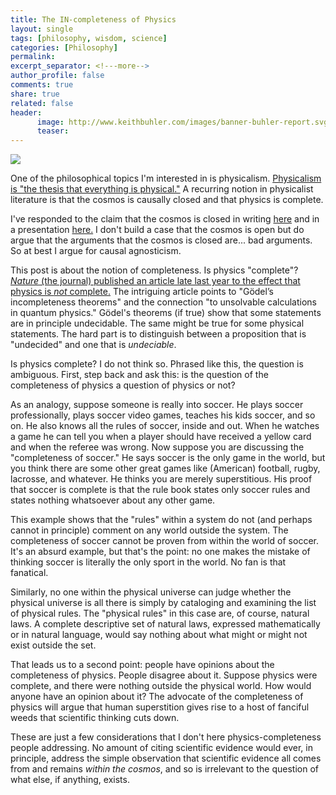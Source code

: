 ```yaml
---
title: The IN-completeness of Physics
layout: single
tags: [philosophy, wisdom, science]
categories: [Philosophy]
permalink: 
excerpt_separator: <!---more-->
author_profile: false
comments: true
share: true
related: false
header:
      image: http://www.keithbuhler.com/images/banner-buhler-report.svg
      teaser: 
---
```



<img src="http://i1.wp.com/dianasymons.com/wp-content/uploads/2013/10/window.jpg"> 

One of the philosophical topics I'm interested in is physicalism. [Physicalism is "the thesis that everything is physical."](http://plato.stanford.edu/entries/physicalism/) A recurring notion in physicalist literature is that the cosmos is causally closed and that physics is complete. 

I've responded to the claim that the cosmos is closed in writing [here](https://www.academia.edu/16494174/Causal_Closure_Inductive_Arguments_or_Just_More_Question-Begging) and in a presentation [here.](https://www.youtube.com/watch?v=iocy6CAQ2_k) I don't build a case that the cosmos is open but do argue that the arguments that the cosmos is closed are... bad arguments. So at best I argue for causal agnosticism. 

This post is about the notion of completeness. Is physics "complete"? [*Nature* (the journal) published an article late last year to the effect that physics is *not* complete.](http://www.nature.com/news/paradox-at-the-heart-of-mathematics-makes-physics-problem-unanswerable-1.18983) The intriguing article points to "Gödel’s incompleteness theorems" and the connection "to unsolvable calculations in quantum physics." Gödel's theorems (if true) show that some statements are in principle undecidable. The same might be true for some physical statements. The hard part is to distinguish between a proposition that is "undecided" and one that is *undeciable*.

<!---more-->


Is physics complete? I do not think so. Phrased like this, the question is ambiguous. First, step back and ask this: is the question of the completeness of physics a question of physics or not? 

As an analogy, suppose someone is really into soccer. He plays soccer professionally, plays soccer video games, teaches his kids soccer, and so on. He also knows all the rules of soccer, inside and out. When he watches a game he can tell you when a player should have received a yellow card and when the referee was wrong. Now suppose you are discussing the "completeness of soccer." He says soccer is the only game in the world, but you think there are some other great games like (American) football, rugby, lacrosse, and whatever. He thinks you are merely superstitious. His proof that soccer is complete is that the rule book states only soccer rules and states nothing whatsoever about any other game. 

This example shows that the "rules" within a system do not (and perhaps cannot in principle) comment on any world outside the system. The completeness of soccer cannot be proven from within the world of soccer. It's an absurd example, but that's the point: no one makes the mistake of thinking soccer is literally the only sport in the world. No fan is that fanatical. 

Similarly, no one within the physical universe can judge whether the physical universe is all there is simply by cataloging and examining the list of physical rules. The "physical rules" in this case are, of course, natural laws. A complete descriptive set of natural laws, expressed mathematically or in natural language, would say nothing about what might or might not exist outside the set. 

That leads us to a second point: people have opinions about the completeness of physics. People disagree about it. Suppose physics were complete, and there were nothing outside the physical world. How would anyone have an opinion about it? The advocate of the completeness of physics will argue that human superstition gives rise to a host of fanciful weeds that scientific thinking cuts down. 

These are just a few considerations that I don't here physics-completeness people addressing. No amount of citing scientific evidence would ever, in principle, address the simple observation that scientific evidence all comes from and remains *within the cosmos*, and so is irrelevant to the question of what else, if anything, exists.





